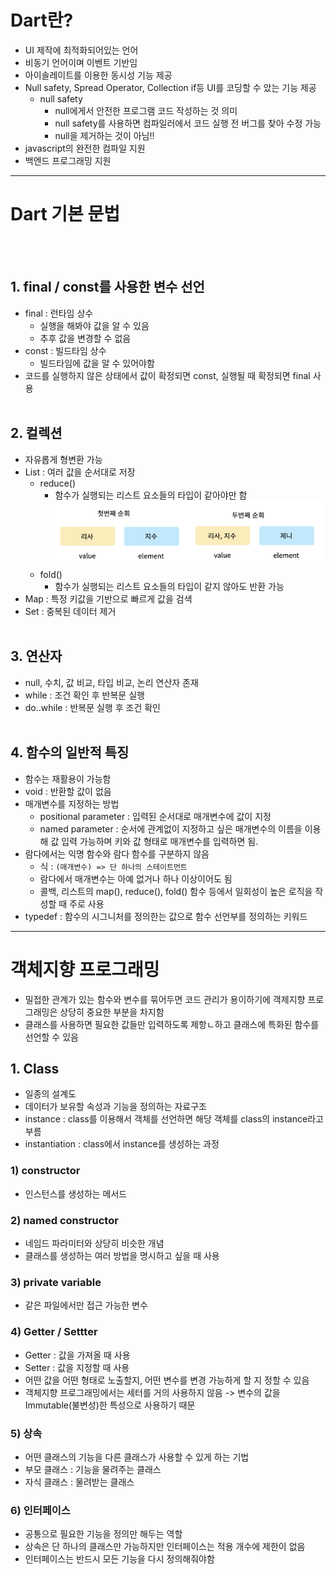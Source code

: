 # Dart란?

- UI 제작에 최적화되어있는 언어
- 비동기 언어이며 이벤트 기반임
- 아이솔레이트를 이용한 동시성 기능 제공
- Null safety, Spread Operator, Collection if등 UI를 코딩할 수 았는 기능 제공
  - null safety
    - null에게서 안전한 프로그램 코드 작성하는 것 의미
    - null safety를 사용하면 컴파일러에서 코드 실행 전 버그를 찾아 수정 가능
    - null을 제거하는 것이 아님!!
- javascript의 완전한 컴파일 지원
- 백엔드 프로그래밍 지원

---

# Dart 기본 문법
<br><br>
## 1. final / const를 사용한 변수 선언

- final : 런타임 상수
    - 실행을 해봐야 값을 알 수 있음
    - 추후 값을 변경할 수 없음
- const : 빌드타임 상수
    - 빌드타임에 값을 알 수 있어야함
- 코드를 실행하지 않은 상태에서 값이 확정되면 const, 실행될 때 확정되면 final 사용
<br><br>

## 2. 컬렉션

- 자유롭게 형변환 가능
- List : 여러 값을 순서대로 저장
    - reduce()
        - 함수가 실행되는 리스트 요소들의 타입이 같아야만 함
    ![reduce](./img/reduce.png)
    - fold()
        - 함수가 실행되는 리스트 요소들의 타입이 같지 않아도 반환 가능
- Map : 특정 키값을 기반으로 빠르게 값을 검색
- Set : 중복된 데이터 제거
<br><br>

## 3. 연산자
- null, 수치, 값 비교, 타입 비교, 논리 연산자 존재
- while : 조건 확인 후 반복문 실행
- do..while : 반복문 실행 후 조건 확인
<br><br>

## 4. 함수의 일반적 특징
- 함수는 재활용이 가능함
- void : 반환할 값이 없음
- 매개변수를 지정하는 방법
    - positional parameter : 입력된 순서대로 매개변수에 값이 지정
    - named parameter : 순서에 관계없이 지정하고 싶은 매개변수의 이름을 이용해 값 입력 가능하며 키와 값 형태로 매개변수를 입력하면 됨.
- 람다에서는 익명 함수와 람다 함수를 구분하지 않음
    - 식 : `(매개변수) => 단 하나의 스테이트먼트`
    - 람다에서 매개변수는 아예 없거나 하나 이상이어도 됨
    - 콜백, 리스트의 map(), reduce(), fold() 함수 등에서 일회성이 높은 로직을 작성할 때 주로 사용
- typedef : 함수의 시그니처를 정의한는 값으로 함수 선언부를 정의하는 키워드

---

# 객체지향 프로그래밍

- 밀접한 관계가 있는 함수와 변수를 묶어두면 코드 관리가 용이하기에 객제지향 프로그래밍은 상당히 중요한 부분을 차지함
- 클래스를 사용하면 필요한 값들만 입력하도록 제항ㄴ하고 클래스에 특화된 함수를 선언할 수 있음

## 1. Class
- 일종의 설계도
- 데이터가 보유할 속성과 기능을 정의하는 자료구조
- instance : class를 이용해서 객체를 선언하면 해당 객체를 class의 instance라고 부름
- instantiation : class에서 instance를 생성하는 과정

### 1) constructor
- 인스턴스를 생성하는 메서드

### 2) named constructor
- 네임드 파라미터와 상당히 비슷한 개념
- 클래스를 생성하는 여러 방법을 명시하고 싶을 때 사용

### 3) private variable
- 같은 파일에서만 접근 가능한 변수

### 4) Getter / Settter
- Getter : 값을 가져올 때 사용
- Setter : 값을 지정할 때 사용
- 어떤 값을 어떤 형태로 노출할지, 어떤 변수를 변경 가능하게 할 지 정할 수 있음
- 객체지향 프로그래밍에서는 세터를 거의 사용하지 않음
    -> 변수의 값을 Immutable(불변성)한 특성으로 사용하기 때문


### 5) 상속
- 어떤 클래스의 기능을 다른 클래스가 사용할 수 있게 하는 기법
- 부모 클래스 : 기능을 물려주는 클래스
- 자식 클래스 : 물려받는 클래스

### 6) 인터페이스
- 공통으로 필요한 기능을 정의만 해두는 역할
- 상속은 단 하나의 클래스만 가능하지만 인터페이스는 적용 개수에 제한이 없음
- 인터페이스는 반드시 모든 기능을 다시 정의해줘야함